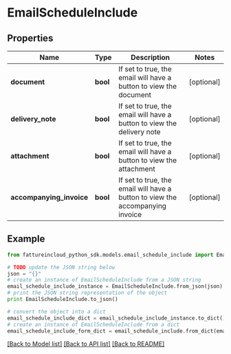 # EmailScheduleInclude


## Properties
Name | Type | Description | Notes
------------ | ------------- | ------------- | -------------
**document** | **bool** | If set to true, the email will have a button to view the document | [optional] 
**delivery_note** | **bool** | If set to true, the email will have a button to view the delivery note | [optional] 
**attachment** | **bool** | If set to true, the email will have a button to view the attachment | [optional] 
**accompanying_invoice** | **bool** | If set to true, the email will have a button to view the accompanying invoice | [optional] 

## Example

```python
from fattureincloud_python_sdk.models.email_schedule_include import EmailScheduleInclude

# TODO update the JSON string below
json = "{}"
# create an instance of EmailScheduleInclude from a JSON string
email_schedule_include_instance = EmailScheduleInclude.from_json(json)
# print the JSON string representation of the object
print EmailScheduleInclude.to_json()

# convert the object into a dict
email_schedule_include_dict = email_schedule_include_instance.to_dict()
# create an instance of EmailScheduleInclude from a dict
email_schedule_include_form_dict = email_schedule_include.from_dict(email_schedule_include_dict)
```
[[Back to Model list]](../README.md#documentation-for-models) [[Back to API list]](../README.md#documentation-for-api-endpoints) [[Back to README]](../README.md)


